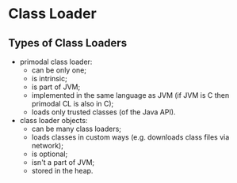 # Class Loader

## Types of Class Loaders
- primodal class loader:
  - can be only one;
  - is intrinsic;
  - is part of JVM;
  - implemented in the same language as JVM (if JVM is C then primodal CL is also in C);
  - loads only trusted classes (of the Java API).
- class loader objects:
  - can be many class loaders; 
  - loads classes in custom ways (e.g. downloads class files via network);
  - is optional;
  - isn't a part of JVM;
  - stored in the heap.
